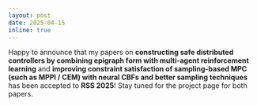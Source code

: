 ```yaml
---
layout: post
date: 2025-04-15
inline: true
---
```


Happy to announce that my papers on <strong>constructing safe distributed controllers by combining epigraph form with multi-agent reinforcement learning</strong> and <strong>improving constraint satisfaction of sampling-based MPC (such as MPPI / CEM) with neural CBFs and better sampling techniques</strong>
has been accepted to **RSS 2025**! Stay tuned for the project page for both papers.
